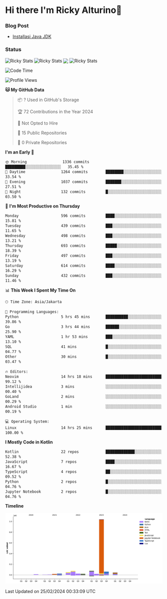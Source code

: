 # Hi there I'm Ricky Alturino👋

### Blog Post

<!-- BLOG-POST-LIST:START -->

- [Installasi Java JDK](https://onirutla.medium.com/installasi-java-jdk-ec701beeb5cb?source=rss-d9d81c918cc9------2)
<!-- BLOG-POST-LIST:END -->

### Status

<img align="center" alt="Ricky Stats" src="https://github-readme-stats.vercel.app/api?username=Alturino&theme=dark&show_icons=true&hide_border=false" />
<img align="center" alt="Ricky Stats" src="https://github-readme-stats.vercel.app/api/top-langs/?username=Alturino&theme=dark&show_icons=true&layout=compact"/>
<img align="center" width="640px" src="https://github-readme-stats.vercel.app/api/wakatime?username=Alturino&layout=compact&hide_border=true&theme=dark">
<img align="center" alt="Ricky Stats" src="https://leetcard.jacoblin.cool/onirutla?border=0&radius=20&ext=activity"/>

<!--START_SECTION:waka-->
![Code Time](http://img.shields.io/badge/Code%20Time-28%20hrs%2017%20mins-blue)

![Profile Views](http://img.shields.io/badge/Profile%20Views-0-blue)

**🐱 My GitHub Data** 

> 📦 ? Used in GitHub's Storage 
 > 
> 🏆 72 Contributions in the Year 2024
 > 
> 🚫 Not Opted to Hire
 > 
> 📜 15 Public Repositories 
 > 
> 🔑 0 Private Repositories 
 > 
**I'm an Early 🐤** 

```text
🌞 Morning                1336 commits        █████████░░░░░░░░░░░░░░░░   35.45 % 
🌆 Daytime                1264 commits        ████████░░░░░░░░░░░░░░░░░   33.54 % 
🌃 Evening                1037 commits        ███████░░░░░░░░░░░░░░░░░░   27.51 % 
🌙 Night                  132 commits         █░░░░░░░░░░░░░░░░░░░░░░░░   03.50 % 
```
📅 **I'm Most Productive on Thursday** 

```text
Monday                   596 commits         ████░░░░░░░░░░░░░░░░░░░░░   15.81 % 
Tuesday                  439 commits         ███░░░░░░░░░░░░░░░░░░░░░░   11.65 % 
Wednesday                498 commits         ███░░░░░░░░░░░░░░░░░░░░░░   13.21 % 
Thursday                 693 commits         █████░░░░░░░░░░░░░░░░░░░░   18.39 % 
Friday                   497 commits         ███░░░░░░░░░░░░░░░░░░░░░░   13.19 % 
Saturday                 614 commits         ████░░░░░░░░░░░░░░░░░░░░░   16.29 % 
Sunday                   432 commits         ███░░░░░░░░░░░░░░░░░░░░░░   11.46 % 
```


📊 **This Week I Spent My Time On** 

```text
🕑︎ Time Zone: Asia/Jakarta

💬 Programming Languages: 
Python                   5 hrs 45 mins       ██████████░░░░░░░░░░░░░░░   39.86 % 
Go                       3 hrs 44 mins       ██████░░░░░░░░░░░░░░░░░░░   25.90 % 
YAML                     1 hr 53 mins        ███░░░░░░░░░░░░░░░░░░░░░░   13.10 % 
SQL                      41 mins             █░░░░░░░░░░░░░░░░░░░░░░░░   04.77 % 
Other                    30 mins             █░░░░░░░░░░░░░░░░░░░░░░░░   03.47 % 

🔥 Editors: 
Neovim                   14 hrs 18 mins      █████████████████████████   99.12 % 
Intellijidea             3 mins              ░░░░░░░░░░░░░░░░░░░░░░░░░   00.40 % 
GoLand                   2 mins              ░░░░░░░░░░░░░░░░░░░░░░░░░   00.29 % 
Android Studio           1 min               ░░░░░░░░░░░░░░░░░░░░░░░░░   00.19 % 

💻 Operating System: 
Linux                    14 hrs 25 mins      █████████████████████████   100.00 % 
```

**I Mostly Code in Kotlin** 

```text
Kotlin                   22 repos            █████████████░░░░░░░░░░░░   52.38 % 
JavaScript               7 repos             ████░░░░░░░░░░░░░░░░░░░░░   16.67 % 
TypeScript               4 repos             ██░░░░░░░░░░░░░░░░░░░░░░░   09.52 % 
Python                   2 repos             █░░░░░░░░░░░░░░░░░░░░░░░░   04.76 % 
Jupyter Notebook         2 repos             █░░░░░░░░░░░░░░░░░░░░░░░░   04.76 % 
```



**Timeline**

![Lines of Code chart](https://raw.githubusercontent.com/Alturino/Alturino/main/assets/bar_graph.png)


 Last Updated on 25/02/2024 00:33:09 UTC
<!--END_SECTION:waka-->
